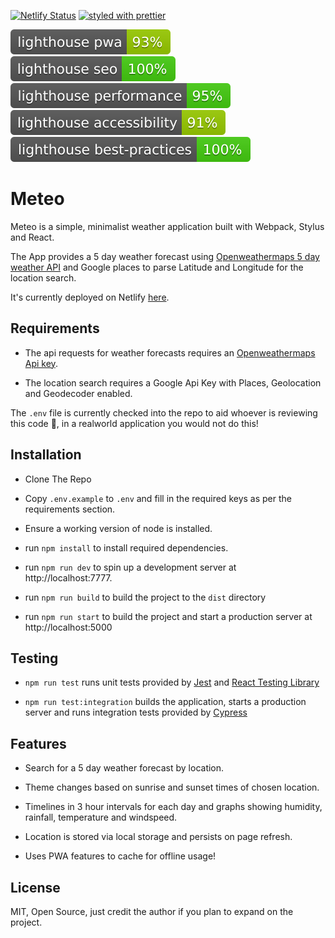 [![Netlify Status](https://api.netlify.com/api/v1/badges/2640a25a-d2da-411a-8ee4-8db701b0cb2e/deploy-status)](https://app.netlify.com/sites/distracted-wright-bee694/deploys)
[![styled with prettier](https://img.shields.io/badge/styled_with-prettier-ff69b4.svg)](https://github.com/prettier/prettier)

![Lighthouse pwa](test_results/lighthouse_pwa.svg)
![Lighthouse seo](test_results/lighthouse_seo.svg)
![Lighthouse performance](test_results/lighthouse_performance.svg)
![Lighthouse accessibility](test_results/lighthouse_accessibility.svg)
![Lighthouse best practices](test_results/lighthouse_best-practices.svg)

# Meteo

Meteo is a simple, minimalist weather application built with Webpack, Stylus and React.

The App provides a 5 day weather forecast using [Openweathermaps 5 day weather API](https://openweathermap.org/forecast5) and Google places to parse Latitude and Longitude for the location search.

It's currently deployed on Netlify [here](https://distracted-wright-bee694.netlify.com/).

## Requirements

- The api requests for weather forecasts requires an [Openweathermaps Api key](https://openweathermap.org).

- The location search requires a Google Api Key with Places, Geolocation and Geodecoder enabled.

The `.env` file is currently checked into the repo to aid whoever is reviewing this code 👀, in a realworld application you would not do this!

## Installation

- Clone The Repo

- Copy `.env.example` to `.env` and fill in the required keys as per the requirements section.

- Ensure a working version of node is installed.

- run `npm install` to install required dependencies.

- run `npm run dev` to spin up a development server at http://localhost:7777.

- run `npm run build` to build the project to the `dist` directory

- run `npm run start` to build the project and start a production server at http://localhost:5000

## Testing

- `npm run test` runs unit tests provided by [Jest](https://jestjs.io/) and [React Testing Library](https://testing-library.com/docs/react-testing-library/intro)

- `npm run test:integration` builds the application, starts a production server and runs integration tests provided by [Cypress](https://www.cypress.io/)

## Features

- Search for a 5 day weather forecast by location.

- Theme changes based on sunrise and sunset times of chosen location.

- Timelines in 3 hour intervals for each day and graphs showing humidity, rainfall, temperature and windspeed.

- Location is stored via local storage and persists on page refresh.

- Uses PWA features to cache for offline usage!

## License

MIT, Open Source, just credit the author if you plan to expand on the project.
